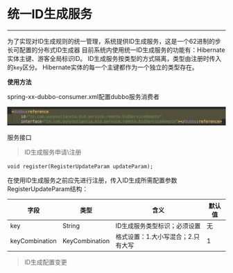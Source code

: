 # 统一ID生成服务

------

为了实现对ID生成规则的统一管理，系统提供ID生成服务，这是一个62进制的步长可配置的分布式ID生成器
目前系统内使用统一ID生成服务的功能有：Hibernate实体主键、游客全局标识ID。
ID生成服务按类型的方式隔离，类型由注册时传入的`key`区分。
Hibernate实体的每一个主键都作为一个独立的类型存在。

**使用方法**

spring-xx-dubbo-consumer.xml配置dubbo服务消费者

![](/assets/did_image1.png)

 服务接口

>ID生成服务申请\注册

`void register(RegisterUpdateParam updateParam);`

在使用ID生成服务之前应先进行注册，传入ID生成所需配置参数
RegisterUpdateParam结构：

字段|类型|含义|默认值
---|---|---|---
key|String|ID生成服务类型标识；必须设置|无
keyCombination|KeyCombination|格式设置：1.大小写混合；2.只有大写|1




>ID生成配置变更